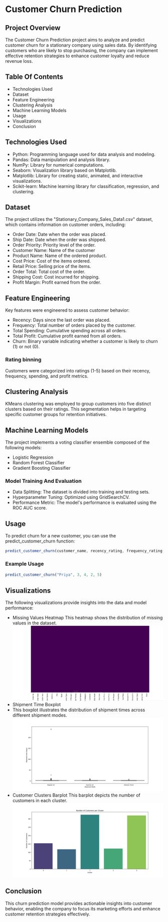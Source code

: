 
# Customer Churn Prediction






## Project Overview
The Customer Churn Prediction project aims to analyze and predict customer churn for a stationary company using sales data. By identifying customers who are likely to stop purchasing, the company can implement effective retention strategies to enhance customer loyalty and reduce revenue loss.
## Table Of Contents

- Technologies Used
- Dataset
- Feature Engineering
- Clustering Analysis
- Machine Learning Models
- Usage
- Visualizations
- Conclusion

## Technologies Used
- Python: Programming language used for data analysis and modeling.
- Pandas: Data manipulation and analysis library.
- NumPy: Library for numerical computations.
- Seaborn: Visualization library based on Matplotlib.
- Matplotlib: Library for creating static, animated, and interactive visualizations.
- Scikit-learn: Machine learning library for classification, regression, and clustering.
## Dataset
The project utilizes the "Stationary_Company_Sales_Data1.csv" dataset, which contains information on customer orders, including:

- Order Date: Date when the order was placed.
- Ship Date: Date when the order was shipped.
- Order Priority: Priority level of the order.
- Customer Name: Name of the customer
- Product Name: Name of the ordered product.
- Cost Price: Cost of the items ordered.
- Retail Price: Selling price of the items.
- Order Total: Total cost of the order.
- Shipping Cost: Cost incurred for shipping.
- Profit Margin: Profit earned from the order.
## Feature Engineering
Key features were engineered to assess customer behavior:

- Recency: Days since the last order was placed.
- Frequency: Total number of orders placed by the customer.
- Total Spending: Cumulative spending across all orders.
- Total Profit: Cumulative profit earned from all orders.
- Churn: Binary variable indicating whether a customer is likely to churn (1) or not (0).

### Rating binning

Customers were categorized into ratings (1-5) based on their recency, frequency, spending, and profit metrics.

## Clustering Analysis
KMeans clustering was employed to group customers into five distinct clusters based on their ratings. This segmentation helps in targeting specific customer groups for retention initiatives.


## Machine Learning Models
The project implements a voting classifier ensemble composed of the following models:

- Logistic Regression
- Random Forest Classifier
- Gradient Boosting Classifier

### Model Training And Evaluation
- Data Splitting: The dataset is divided into training and testing sets.
- Hyperparameter Tuning: Optimized using GridSearchCV.
- Performance Metric: The model's performance is evaluated using the ROC AUC score.
## Usage
To predict churn for a new customer, you can use the predict_customer_churn function:

```javascript
predict_customer_churn(customer_name, recency_rating, frequency_rating, spending_rating, profit_rating)
```

### Example Usage
```javascript
predict_customer_churn("Priya", 3, 4, 2, 5)
```



## Visualizations
The following visualizations provide insights into the data and model performance:
- Missing Values Heatmap
This heatmap shows the distribution of missing values in the dataset.
![image alt](https://github.com/Hansikayokesh/Churn_prediction_project/blob/main/Screenshot%202024-09-22%20042031.png?raw=true)
- Shipment Time Boxplot
- This boxplot illustrates the distribution of shipment times across different shipment modes.
![image alt](https://github.com/Hansikayokesh/Churn_prediction_project/blob/main/transport_mode.png?raw=true)
- Customer Clusters Barplot
This barplot depicts the number of customers in each cluster.
![image alt](https://github.com/Hansikayokesh/Churn_prediction_project/blob/main/bar_plot.png?raw=true)
## Conclusion
This churn prediction model provides actionable insights into customer behavior, enabling the company to focus its marketing efforts and enhance customer retention strategies effectively.
